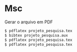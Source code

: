 # Msc

Gerar o arquivo em PDF

```bash
$ pdflatex projeto_pesquisa.tex
$ bibtex projeto_pesquisa.aux
$ pdflatex projeto_pesquisa.tex
$ pdflatex projeto_pesquisa.tex
```